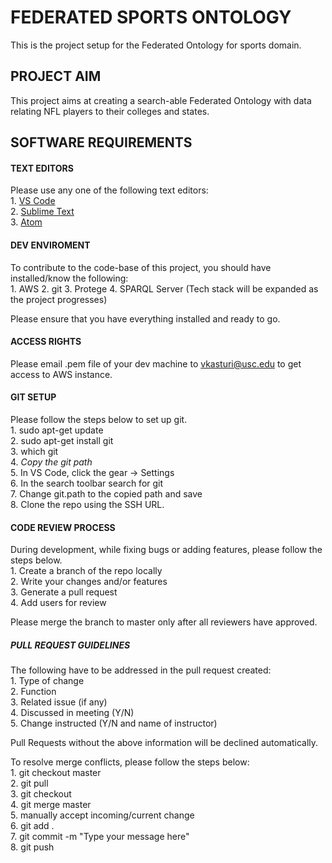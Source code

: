# FEDERATED SPORTS ONTOLOGY

This is the project setup for the Federated Ontology for sports domain. 

## PROJECT AIM 

This project aims at creating a search-able Federated Ontology with data relating NFL players to their colleges and states.

## SOFTWARE REQUIREMENTS

#### TEXT EDITORS

Please use any one of the following text editors:  
    1. <a href = "https://code.visualstudio.com/">VS Code</a>  
    2. <a href = "https://www.sublimetext.com/">Sublime Text</a>  
    3. <a href = "https://atom.io/">Atom</a>  


#### DEV ENVIROMENT

To contribute to the code-base of this project, you should have installed/know the following:  
    1. AWS 
    2. git
    3. Protege
    4. SPARQL Server
    (Tech stack will be expanded as the project progresses)  

Please ensure that you have everything installed and ready to go. 

#### ACCESS RIGHTS

Please email .pem file of your dev machine to vkasturi@usc.edu to get access to AWS instance.    

#### GIT SETUP

Please follow the steps below to set up git.  
    1. sudo apt-get update  
    2. sudo apt-get install git   
    3. which git  
    4. *Copy the git path*  
    5. In VS Code, click the gear -> Settings  
    6. In the search toolbar search for git  
    7. Change git.path to the copied path and save  
    8. Clone the repo using the SSH URL.  

#### CODE REVIEW PROCESS

During development, while fixing bugs or adding features, please follow the steps below.  
    1. Create a branch of the repo locally  
    2. Write your changes and/or features  
    3. Generate a pull request  
    4. Add users for review  

Please merge the branch to master only after all reviewers have approved. 

##### PULL REQUEST GUIDELINES  

The following have to be addressed in the pull request created:  
    1. Type of change   
    2. Function   
    3. Related issue (if any)  
    4. Discussed in meeting (Y/N)  
    5. Change instructed (Y/N and name of instructor)  

Pull Requests without the above information will be declined automatically.

To resolve merge conflicts, please follow the steps below:  
    1. git checkout master  
    2. git pull  
    3. git checkout <branchname>  
    4. git merge master  
    5. manually accept incoming/current change  
    6. git add .  
    7. git commit -m "Type your message here"  
    8. git push  
    